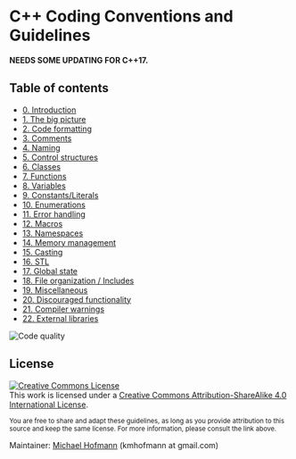 # C++ Coding Conventions and Guidelines

**NEEDS SOME UPDATING FOR C++17.**

## Table of contents

* [0. Introduction](guidelines/introduction.md)
* [1. The big picture](guidelines/big_picture.md)
* [2. Code formatting](guidelines/formatting.md)
* [3. Comments](guidelines/comments.md)
* [4. Naming](guidelines/naming.md)
* [5. Control structures](guidelines/control_structures.md)
* [6. Classes](guidelines/classes.md)
* [7. Functions](guidelines/functions.md)
* [8. Variables](guidelines/variables.md)
* [9. Constants/Literals](guidelines/constants.md)
* [10. Enumerations](guidelines/enumerations.md)
* [11. Error handling](guidelines/error_handling.md)
* [12. Macros](guidelines/macros.md)
* [13. Namespaces](guidelines/namespaces.md)
* [14. Memory management](guidelines/memory_management.md)
* [15. Casting](guidelines/casting.md)
* [16. STL](guidelines/stl.md)
* [17. Global state](guidelines/global_state.md)
* [18. File organization / Includes](guidelines/file_organization.md)
* [19. Miscellaneous](guidelines/miscellaneous.md)
* [20. Discouraged functionality](guidelines/discouraged.md)
* [21. Compiler warnings](guidelines/warnings.md)
* [22. External libraries](guidelines/libraries.md)

![](http://imgs.xkcd.com/comics/code_quality.png "Code quality")

## License

<a rel="license" href="http://creativecommons.org/licenses/by-sa/4.0/"><img alt="Creative Commons License" style="border-width:0" src="https://i.creativecommons.org/l/by-sa/4.0/88x31.png" /></a><br />This work is licensed under a <a rel="license" href="http://creativecommons.org/licenses/by-sa/4.0/">Creative Commons Attribution-ShareAlike 4.0 International License</a>.

<small>You are free to share and adapt these guidelines, as long as you provide attribution to this source and keep the same license. For more information, please consult the link above.</small>

Maintainer: [Michael Hofmann](https://michael-hofmann.info) (kmhofmann at gmail.com)